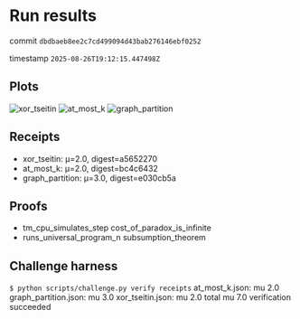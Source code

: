 # Run results

commit `dbdbaeb8ee2c7cd499094d43bab276146ebf0252`

timestamp `2025-08-26T19:12:15.447498Z`

## Plots
![xor_tseitin](examples/xor_tseitin_plot.png)
![at_most_k](examples/at_most_k_plot.png)
![graph_partition](examples/graph_partition_plot.png)

## Receipts
- xor_tseitin: μ=2.0, digest=a5652270
- at_most_k: μ=2.0, digest=bc4c6432
- graph_partition: μ=3.0, digest=e030cb5a

## Proofs
- tm_cpu_simulates_step cost_of_paradox_is_infinite
- runs_universal_program_n subsumption_theorem

## Challenge harness
`$ python scripts/challenge.py verify receipts`
at_most_k.json: mu 2.0
graph_partition.json: mu 3.0
xor_tseitin.json: mu 2.0
total mu 7.0
verification succeeded

